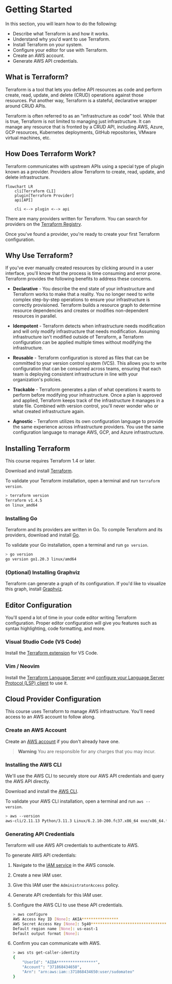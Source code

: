 # Getting Started

In this section, you will learn how to do the following:

- Describe what Terraform is and how it works.
- Understand why you'd want to use Terraform.
- Install Terraform on your system.
- Configure your editor for use with Terraform.
- Create an AWS account.
- Generate AWS API credentials.

## What is Terraform?

Terraform is a tool that lets you define API resources as code and perform
create, read, update, and delete (CRUD) operations against those resources. Put
another way, Terraform is a stateful, declarative wrapper around CRUD APIs.

Terraform is often referred to as an "infrastructure as code" tool. While that
is true, Terraform is not limited to managing just infrastructure. It can manage
any resource that is fronted by a CRUD API, including AWS, Azure, GCP resources,
Kubernetes deployments, GitHub repositories, VMware virtual machines, etc.

## How Does Terraform Work?

Terraform communicates with upstream APIs using a special type of plugin known
as a provider. Providers allow Terraform to create, read, update, and delete
infrastructure.

```mermaid
flowchart LR
	cli[Terraform CLI]
	plugin[Terraform Provider]
	api[API]

	cli <--> plugin <--> api
```

There are many providers written for Terraform. You can search for providers on
the [Terraform Registry](https://registry.terraform.io/).

Once you've found a provider, you're ready to create your first Terraform
configuration.

## Why Use Terraform?

If you've ever manually created resources by clicking around in a user
interface, you'll know that the process is time consuming and error prone.
Terraform provides the following benefits to address these concerns.

- **Declarative** - You describe the end state of your infrastructure and
  Terraform works to make that a reality. You no longer need to write complex
  step-by-step operations to ensure your infrastructure is correctly
  provisioned. Terraform builds a resource graph to determine resource
  dependencies and creates or modifies non-dependent resources in parallel.

- **Idempotent** - Terraform detects when infrastructure needs modification and
  will only modify infrastructure that needs modification. Assuming
  infrastructure isn't modified outside of Terraform, a Terraform configuration
  can be applied multiple times without modifying the infrastructure.

- **Reusable** - Terraform configuration is stored as files that can be
  committed to your version control system (VCS). This allows you to write
  configuration that can be consumed across teams, ensuring that each team is
  deploying consistent infrastructure in line with your organization's
  policies.

- **Trackable** - Terraform generates a plan of what operations it wants to
  perform before modifying your infrastructure. Once a plan is approved and
  applied, Terraform keeps track of the infrastructure it manages in a state
  file. Combined with version control, you'll never wonder who or what created
  infrastructure again.

- **Agnostic** - Terraform utilizes its own configuration language to provide
  the same experience across infrastructure providers. You use the same
  configuration language to manage AWS, GCP, and Azure infrastructure.

## Installing Terraform

This course requires Terraform 1.4 or later.

Download and install
[Terraform](https://developer.hashicorp.com/terraform/downloads).

To validate your Terraform installation, open a terminal and run `terraform
version`.

```sh
> terraform version
Terraform v1.4.5
on linux_amd64
```

### Installing Go

Terraform and its providers are written in Go. To compile Terraform and its
providers, download and install [Go](https://go.dev/doc/install).

To validate your Go installation, open a terminal and run `go version`.

```sh
> go version
go version go1.20.3 linux/amd64
```

### (Optional) Installing Graphviz

Terraform can generate a graph of its configuration. If you'd like to visualize
this graph, install [Graphviz](https://graphviz.org/).

## Editor Configuration

You'll spend a lot of time in your code editor writing Terraform configuration.
Proper editor configuration will give you features such as syntax highlighting,
code formatting, and more.

### Visual Studio Code (VS Code)

Install the
[Terraform extension](https://marketplace.visualstudio.com/items?itemName=HashiCorp.terraform)
for VS Code.

### Vim / Neovim

Install the
[Terraform Language Server](https://github.com/hashicorp/terraform-ls)
and
[configure your Language Server Protocol (LSP) client](https://github.com/hashicorp/terraform-ls/blob/main/docs/USAGE.md)
to use it.

## Cloud Provider Configuration

This course uses Terraform to manage AWS infrastructure. You'll need access to
an AWS account to follow along.

### Create an AWS Account

Create an [AWS account](https://aws.amazon.com/free) if you don't already have
one.

> **Warning**
> You are responsible for any charges that you may incur.

### Installing the AWS CLI

We'll use the AWS CLI to securely store our AWS API credentials and query the
AWS API directly.

Download and install the [AWS CLI](https://aws.amazon.com/cli/).

To validate your AWS CLI installation, open a terminal and run `aws --version`.

```sh
> aws --version
aws-cli/2.11.13 Python/3.11.3 Linux/6.2.10-200.fc37.x86_64 exe/x86_64.fedora.37 prompt/off
```

### Generating API Credentials

Terraform will use AWS API credentials to authenticate to AWS.

To generate AWS API credentials:

1. Navigate to the
  [IAM service](https://console.aws.amazon.com/iamv2/home) in the AWS console.
1. Create a new IAM user.
1. Give this IAM user the `AdministratorAccess` policy.
1. Generate API credentials for this IAM user.
1. Configure the AWS CLI to use these API credentials.

    ```sh
    > aws configure
    AWS Access Key ID [None]: AKIA****************
    AWS Secret Access Key [None]: 5g40************************************
    Default region name [None]: us-east-1
    Default output format [None]:
    ```

1. Confirm you can communicate with AWS.

    ```sh
    > aws sts get-caller-identity
    {
        "UserId": "AIDA*****************",
        "Account": "371868434650",
        "Arn": "arn:aws:iam::371868434650:user/sudomateo"
    }
    ```

